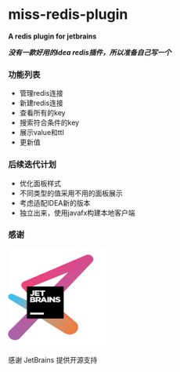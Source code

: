 # miss-redis-plugin
**A redis plugin for jetbrains**

**_没有一款好用的idea redis插件，所以准备自己写一个_**

### 功能列表
- 管理redis连接
- 新建redis连接
- 查看所有的key
- 搜索符合条件的key
- 展示value和ttl
- 更新值

### 后续迭代计划

- 优化面板样式
- 不同类型的值采用不用的面板展示
- 考虑适配IDEA新的版本
- 独立出来，使用javafx构建本地客户端
### 感谢

 <a href = "https://www.jetbrains.com/?from=miss-redis-plugin"><img src="img/jetbrains-variant-3.png" width = "200" height = "200" alt="JetBrains" align=center/></a> 

感谢 JetBrains 提供开源支持
